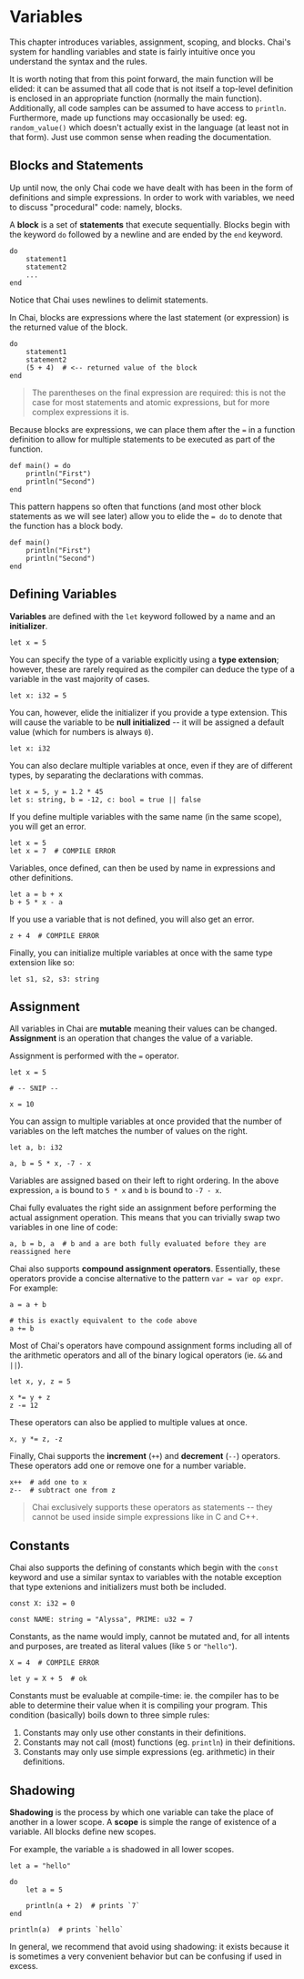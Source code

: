 # Variables

This chapter introduces variables, assignment, scoping, and blocks.  Chai's
system for handling variables and state is fairly intuitive once you understand
the syntax and the rules.

It is worth noting that from this point forward, the main function will be
elided: it can be assumed that all code that is not itself a top-level
definition is enclosed in an appropriate function (normally the main function).
Additionally, all code samples can be assumed to have access to `println`.
Furthermore, made up functions may occasionally be used: eg. `random_value()`
which doesn't actually exist in the language (at least not in that form). Just
use common sense when reading the documentation.

## Blocks and Statements

Up until now, the only Chai code we have dealt with has been in the form of
definitions and simple expressions.  In order to work with variables, we need to
discuss "procedural" code: namely, blocks.

A **block** is a set of **statements** that execute sequentially.  Blocks begin
with the keyword `do` followed by a newline and are ended by the `end` keyword.

    do
        statement1
        statement2
        ...
    end

Notice that Chai uses newlines to delimit statements.  

In Chai, blocks are expressions where the last statement (or expression) is the
returned value of the block.  

    do
        statement1
        statement2
        (5 + 4)  # <-- returned value of the block
    end

> The parentheses on the final expression are required: this is not the case for
> most statements and atomic expressions, but for more complex expressions it
> is.

Because blocks are expressions, we can place them after the `=` in a function
definition to allow for multiple statements to be executed as part of the
function.

    def main() = do
        println("First")
        println("Second")
    end

This pattern happens so often that functions (and most other block statements as
we will see later) allow you to elide the `= do` to denote that the function has
a block body.

    def main()
        println("First")
        println("Second")
    end

## Defining Variables

**Variables** are defined with the `let` keyword followed by a name and an
**initializer**.

    let x = 5

You can specify the type of a variable explicitly using a **type extension**;
however, these are rarely required as the compiler can deduce the type of a
variable in the vast majority of cases.

    let x: i32 = 5

You can, however, elide the initializer if you provide a type extension.  This
will cause the variable to be **null initialized** -- it will be assigned a
default value (which for numbers is always `0`).

    let x: i32

You can also declare multiple variables at once, even if they are of different
types, by separating the declarations with commas.

    let x = 5, y = 1.2 * 45
    let s: string, b = -12, c: bool = true || false

If you define multiple variables with the same name (in the same scope), you
will get an error.

    let x = 5
    let x = 7  # COMPILE ERROR

Variables, once defined, can then be used by name in expressions and other
definitions.

    let a = b + x
    b + 5 * x - a

If you use a variable that is not defined, you will also get an error.

    z + 4  # COMPILE ERROR

Finally, you can initialize multiple variables at once with the same type
extension like so:

    let s1, s2, s3: string

## Assignment

All variables in Chai are **mutable** meaning their values can be changed.
**Assignment** is an operation that changes the value of a variable.

Assignment is performed with the `=` operator.

    let x = 5
    
    # -- SNIP --
    
    x = 10

You can assign to multiple variables at once provided that the number of
variables on the left matches the number of values on the right.

    let a, b: i32

    a, b = 5 * x, -7 - x

Variables are assigned based on their left to right ordering.  In the above
expression, `a` is bound to `5 * x` and `b` is bound to `-7 - x`. 

Chai fully evaluates the right side an assignment before performing the actual
assignment operation.  This means that you can trivially swap two variables
in one line of code:

    a, b = b, a  # b and a are both fully evaluated before they are reassigned here

Chai also supports **compound assignment operators**.  Essentially, these operators
provide a concise alternative to the pattern `var = var op expr`.  For example:

    a = a + b

    # this is exactly equivalent to the code above
    a += b

Most of Chai's operators have compound assignment forms including all of the
arithmetic operators and all of the binary logical operators (ie. `&&` and
`||`).

    let x, y, z = 5

    x *= y + z
    z -= 12

These operators can also be applied to multiple values at once.

    x, y *= z, -z

Finally, Chai supports the **increment** (`++`) and **decrement** (`--`)
operators.  These operators add one or remove one for a number variable.

    x++  # add one to x
    z--  # subtract one from z

> Chai exclusively supports these operators as statements -- they cannot be used
> inside simple expressions like in C and C++.

## Constants

Chai also supports the defining of constants which begin with the `const`
keyword and use a similar syntax to variables with the notable exception that
type extenions and initializers must both be included.

    const X: i32 = 0

    const NAME: string = "Alyssa", PRIME: u32 = 7 

Constants, as the name would imply, cannot be mutated and, for all intents
and purposes, are treated as literal values (like `5` or `"hello"`).

    X = 4  # COMPILE ERROR

    let y = X + 5  # ok

Constants must be evaluable at compile-time: ie. the compiler has to be able
to determine their value when it is compiling your program.  This condition
(basically) boils down to three simple rules:

1. Constants may only use other constants in their definitions.
2. Constants may not call (most) functions (eg. `println`) in their definitions.
3. Constants may only use simple expressions (eg. arithmetic) in their
   definitions.

## Shadowing

**Shadowing** is the process by which one variable can take the place of another
in a lower scope.  A **scope** is simple the range of existence of a variable.
All blocks define new scopes.

For example, the variable `a` is shadowed in all lower scopes.

    let a = "hello"

    do
        let a = 5

        println(a + 2)  # prints `7`
    end

    println(a)  # prints `hello`

In general, we recommend that avoid using shadowing: it exists because it is
sometimes a very convenient behavior but can be confusing if used in excess.
